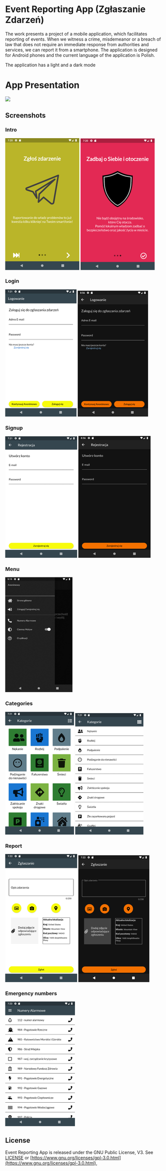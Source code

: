 # Event Reporting App (Zgłaszanie Zdarzeń)

The work presents a project of a mobile application, which facilitates reporting of events. When we witness a crime, misdemeanor or a breach of law that does not require an immediate response from authorities and services, we can report it from a smartphone. 
The application is designed for Android phones and the current language of the application is Polish.

The application has a light and a dark mode

# App Presentation
![](https://github.com/lukaszkazmierski/eventreportingapp/blob/master/gif/app_presentation.gif)

## Screenshots

### Intro
![Intro Page](https://github.com/lukaszkazmierski/eventreportingapp/blob/master/screenshots/intro1.png)
![Intro Page](https://github.com/lukaszkazmierski/eventreportingapp/blob/master/screenshots/intro2.png)

### Login
![Login Page](https://github.com/lukaszkazmierski/eventreportingapp/blob/master/screenshots/login.png)
![Login Page (Dark mode)](https://github.com/lukaszkazmierski/eventreportingapp/blob/master/screenshots/login_dark_mode.png)

### Signup
![Signup Page](https://github.com/lukaszkazmierski/eventreportingapp/blob/master/screenshots/signup.png)
![Signup Page (Dark mode)](https://github.com/lukaszkazmierski/eventreportingapp/blob/master/screenshots/signup_dark_mode.png)

### Menu
![Drawer](https://github.com/lukaszkazmierski/eventreportingapp/blob/master/screenshots/drawer_dark_mode.png)

### Categories
![Categories: Tiles View](https://github.com/lukaszkazmierski/eventreportingapp/blob/master/screenshots/categories_tiles_view.png)
![Categories: List View](https://github.com/lukaszkazmierski/eventreportingapp/blob/master/screenshots/categories_list_view.png)

### Report
![Report Page](https://github.com/lukaszkazmierski/eventreportingapp/blob/master/screenshots/report.png)
![Report Page (Dark mode)](https://github.com/lukaszkazmierski/eventreportingapp/blob/master/screenshots/report_dark_mode.png)

### Emergency numbers
![Emergency Page (Dark mode)](https://github.com/lukaszkazmierski/eventreportingapp/blob/master/screenshots/emergency_numbers.png)


## License
Event Reporting App is released under the GNU Public License, V3.
See [LICENSE](https://github.com/lukaszkazmierski/eventreportingapp/blob/master/LICENSE)
or
[https://www.gnu.org/licenses/gpl-3.0.html](https://www.gnu.org/licenses/gpl-3.0.html), 